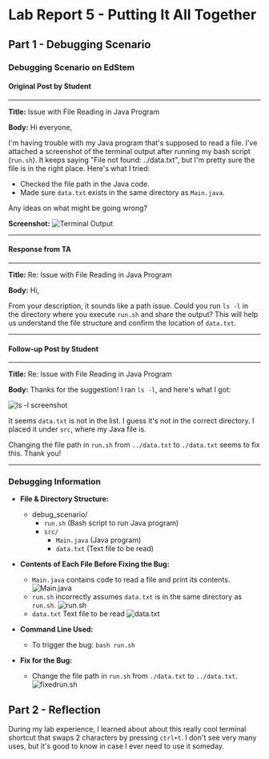 # Lab Report 5 - Putting It All Together

## Part 1 - Debugging Scenario

### Debugging Scenario on EdStem

#### Original Post by Student

---

**Title:** Issue with File Reading in Java Program

**Body:**
Hi everyone,

I'm having trouble with my Java program that's supposed to read a file. I've attached a screenshot of the terminal output after running my bash script (`run.sh`). It keeps saying "File not found: ../data.txt", but I'm pretty sure the file is in the right place. Here's what I tried:

- Checked the file path in the Java code.
- Made sure `data.txt` exists in the same directory as `Main.java`.

Any ideas on what might be going wrong?

**Screenshot:**
![Terminal Output](./debug_scenario/screenshots/Screenshot%202023-12-03%20at%2012.26.44 PM.png)

---

#### Response from TA

---

**Title:** Re: Issue with File Reading in Java Program

**Body:**
Hi,

From your description, it sounds like a path issue. Could you run `ls -l` in the directory where you execute `run.sh` and share the output? This will help us understand the file structure and confirm the location of `data.txt`.

---

#### Follow-up Post by Student

---

**Title:** Re: Issue with File Reading in Java Program

**Body:**
Thanks for the suggestion! I ran `ls -l`, and here's what I got:

![ls -l screenshot](./debug_scenario/screenshots/Screenshot%202023-12-03%20at%2012.27.20 PM.png)

It seems `data.txt` is not in the list. I guess it's not in the correct directory. I placed it under `src`, where my Java file is.

Changing the file path in `run.sh` from `../data.txt` to `./data.txt` seems to fix this. Thank you!

---

### Debugging Information

- **File & Directory Structure:**

  - debug_scenario/
    - `run.sh` (Bash script to run Java program)
    - `src/`
      - `Main.java` (Java program)
      - `data.txt` (Text file to be read)

- **Contents of Each File Before Fixing the Bug:**

  - `Main.java` contains code to read a file and print its contents.
    ![Main.java](./debug_scenario/screenshots/Screenshot%202023-12-03%20at%2012.30.57 PM.png)
  - `run.sh` incorrectly assumes `data.txt` is in the same directory as `run.sh`.
    ![run.sh](./debug_scenario/screenshots/Screenshot%202023-12-03%20at%2012.29.39 PM.png)
  - `data.txt` Text file to be read
    ![data.txt](./debug_scenario/screenshots/Screenshot%202023-12-03%20at%2012.31.29 PM.png)

- **Command Line Used:**

  - To trigger the bug: `bash run.sh`

- **Fix for the Bug:**
  - Change the file path in `run.sh` from `./data.txt` to `../data.txt`.
    ![fixedrun.sh](/debug_scenario/screenshots/Screenshot%202023-12-03%20at%2012.29.54 PM.png)

## Part 2 - Reflection

During my lab experience, I learned about about this really cool terminal shortcut that swaps 2 characters by pressing `ctrl+t`. I don't see very many uses, but it's good to know in case I ever need to use it someday.
